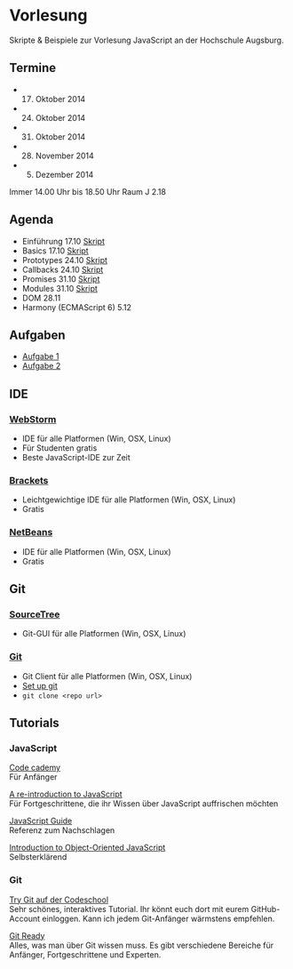 Vorlesung
========

Skripte & Beispiele zur Vorlesung JavaScript an der Hochschule Augsburg.

## Termine

- 17. Oktober 2014
- 24. Oktober 2014
- 31. Oktober 2014
- 28. November 2014
- 5. Dezember 2014

Immer 14.00 Uhr bis 18.50 Uhr
Raum J 2.18

## Agenda

- Einführung 17.10 [Skript](http://hsa-js-ws1415.github.io/vorlesung/1-einfuehrung/#1)
- Basics 17.10 [Skript](http://hsa-js-ws1415.github.io/vorlesung/2-basics/#1)
- Prototypes 24.10 [Skript](http://hsa-js-ws1415.github.io/vorlesung/3-prototypes/#1)
- Callbacks 24.10 [Skript](http://hsa-js-ws1415.github.io/vorlesung/4-callbacks/#1)
- Promises 31.10 [Skript](http://hsa-js-ws1415.github.io/vorlesung/5-promises#1)
- Modules 31.10 [Skript](http://hsa-js-ws1415.github.io/vorlesung/6-modules/#1)
- DOM 28.11
- Harmony (ECMAScript 6) 5.12

## Aufgaben

- [Aufgabe 1](https://github.com/hsa-js-ws1415/aufgaben/tree/master/aufgabe-1)
- [Aufgabe 2](https://github.com/hsa-js-ws1415/aufgaben/tree/master/aufgabe-2)

## IDE

### [WebStorm](https://www.jetbrains.com/webstorm/)

- IDE für alle Platformen (Win, OSX, Linux)
- Für Studenten gratis
- Beste JavaScript-IDE zur Zeit

### [Brackets](http://brackets.io/?lang=de)

- Leichtgewichtige IDE für alle Platformen (Win, OSX, Linux)
- Gratis

### [NetBeans](https://netbeans.org/)

- IDE für alle Platformen (Win, OSX, Linux)
- Gratis

## Git

### [SourceTree](http://www.sourcetreeapp.com/)

- Git-GUI für alle Platformen (Win, OSX, Linux)

### [Git](http://git-scm.com/downloads)

- Git Client für alle Platformen (Win, OSX, Linux)
- [Set up git](https://help.github.com/articles/set-up-git)
- `git clone <repo url>`

## Tutorials

### JavaScript

[Code cademy](http://www.codecademy.com/en/tracks/javascript)<br>
Für Anfänger

[A re-introduction to JavaScript](https://developer.mozilla.org/en-US/docs/Web/JavaScript/A_re-introduction_to_JavaScript)<br>
Für Fortgeschrittene, die ihr Wissen über JavaScript auffrischen möchten

[JavaScript Guide](https://developer.mozilla.org/en-US/docs/Web/JavaScript/Guide)<br>
Referenz zum Nachschlagen

[Introduction to Object-Oriented JavaScript](https://developer.mozilla.org/en-US/docs/Web/JavaScript/Introduction_to_Object-Oriented_JavaScript)<br>
Selbsterklärend

### Git

[Try Git auf der Codeschool](http://www.codeschool.com/courses/try-git)<br>
Sehr schönes, interaktives Tutorial. Ihr könnt euch dort mit eurem GitHub-Account einloggen. Kann ich jedem Git-Anfänger wärmstens empfehlen.

[Git Ready](http://de.gitready.com/)<br>
Alles, was man über Git wissen muss. Es gibt verschiedene Bereiche für Anfänger, Fortgeschrittene und Experten.
